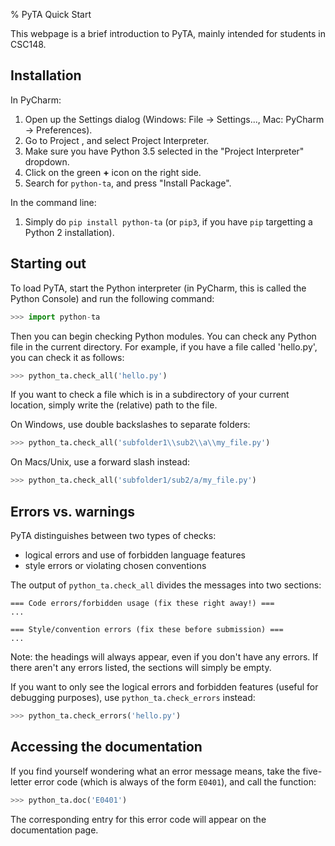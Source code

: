 % PyTA Quick Start

This webpage is a brief introduction to PyTA, mainly intended for
students in CSC148.

## Installation

In PyCharm:

1. Open up the Settings dialog (Windows: File -> Settings..., Mac: PyCharm -> Preferences).
2. Go to Project <your project name>, and select Project Interpreter.
3. Make sure you have Python 3.5 selected in the "Project Interpreter" dropdown.
4. Click on the green **+** icon on the right side.
5. Search for `python-ta`, and press "Install Package".

In the command line:

1. Simply do `pip install python-ta` (or `pip3`, if you have `pip` targetting a Python 2 installation).

## Starting out

To load PyTA, start the Python interpreter (in PyCharm, this is called the
Python Console) and run the following command:

```python
>>> import python-ta
```

Then you can begin checking Python modules.
You can check any Python file in the current directory.
For example, if you have a file called 'hello.py', you can check it
as follows:

```python
>>> python_ta.check_all('hello.py')
```

If you want to check a file which is in a subdirectory of your current location,
simply write the (relative) path to the file.

On Windows, use double backslashes to separate folders:

```python
>>> python_ta.check_all('subfolder1\\sub2\\a\\my_file.py')
```

On Macs/Unix, use a forward slash instead:

```python
>>> python_ta.check_all('subfolder1/sub2/a/my_file.py')
```

## Errors vs. warnings

PyTA distinguishes between two types of checks:

- logical errors and use of forbidden language features
- style errors or violating chosen conventions

The output of `python_ta.check_all` divides the messages into two sections:

```
=== Code errors/forbidden usage (fix these right away!) ===
...

=== Style/convention errors (fix these before submission) ===
...
```

Note: the headings will always appear, even if you don't have any errors.
If there aren't any errors listed, the sections will simply be empty.

If you want to only see the logical errors and forbidden features
(useful for debugging purposes), use `python_ta.check_errors` instead:

```python
>>> python_ta.check_errors('hello.py')
```

## Accessing the documentation

If you find yourself wondering what an error message means, take
the five-letter error code (which is always of the form `E0401`),
and call the function:

```python
>>> python_ta.doc('E0401')
```

The corresponding entry for this error code will appear on the documentation page.
